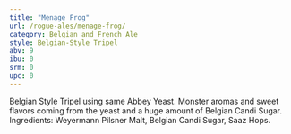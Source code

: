 ```yaml
---
title: "Menage Frog"
url: /rogue-ales/menage-frog/
category: Belgian and French Ale
style: Belgian-Style Tripel
abv: 9
ibu: 0
srm: 0
upc: 0
---
```

Belgian Style Tripel using same Abbey Yeast. Monster aromas and sweet flavors coming from the yeast and a huge amount of Belgian Candi Sugar. Ingredients: Weyermann Pilsner Malt, Belgian Candi Sugar, Saaz Hops.
